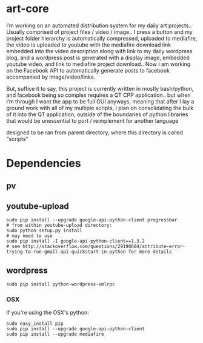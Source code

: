 # art-core
I’m working on an automated distribution system for my daily art projects.. Usually comprised of project files / video / image.. I press a button and my project folder hierarchy is automatically compressed, uploaded to mediafire, the video is uploaded to youtube with the mediafire download link embedded into the video description along with link to my daily wordpress blog, and a wordpress post is generated with a display image, embedded youtube video, and link to mediafire project download.. Now I am working on the Facebook API to automatically generate posts to facebook accompanied by image/video/links.

But, suffice it to say, this project is currently written in mostly bash/python, and facebook being so complex requires a QT CPP application.. but when I’m through I want the app to be full GUI anyways, meaning that after I lay a ground work with all of my multiple scripts, I plan on consolidating the bulk of it into the QT application, outside of the boundaries of python libraries that would be unessential to port / reimplement for another language


designed to be ran from parent directory, where this directory is called "scripts"

# Dependencies

## pv
## youtube-upload
    sudo pip install --upgrade google-api-python-client progressbar
    # from within youtube-upload directory:
	sudo python setup.py install
	# may need to use 
	sudo pip install -I google-api-python-client==1.3.2
	# see http://stackoverflow.com/questions/29190604/attribute-error-trying-to-run-gmail-api-quickstart-in-python for more details
## wordpress
	sudo pip install python-wordpress-xmlrpc
### OSX

If you're using the OSX's python:

	sudo easy_install pip
    sudo pip install --upgrade google-api-python-client
    sudo pip install --upgrade mediafire
